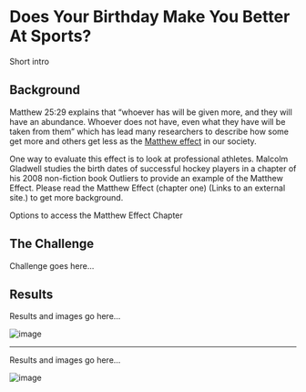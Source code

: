 # Does Your Birthday Make You Better At Sports?

Short intro

## Background

Matthew 25:29 explains that “whoever has will be given more, and they will have an abundance. Whoever does not have, even what they have will be taken from them” which has lead many researchers to describe how some get more and others get less as the <a target="_blank" href="https://en.wikipedia.org/wiki/Matthew_effect">Matthew effect</a> in our society. 

One way to evaluate this effect is to look at professional athletes. Malcolm Gladwell studies the birth dates of successful hockey players in a chapter of his 2008 non-fiction book Outliers to provide an example of the Matthew Effect. Please read the Matthew Effect (chapter one) (Links to an external site.) to get more background.

Options to access the Matthew Effect Chapter

## The Challenge

Challenge goes here...

## Results

Results and images go here...

![image](https://...)

<hr>

Results and images go here...

![image](https:/...)

